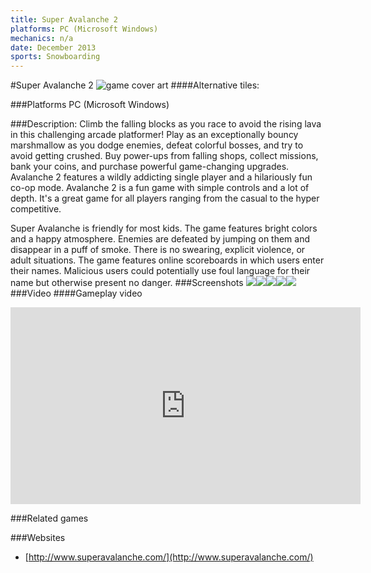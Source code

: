 ```yaml
---
title: Super Avalanche 2
platforms: PC (Microsoft Windows)
mechanics: n/a
date: December 2013
sports: Snowboarding
---
```

#Super Avalanche 2
![game cover art](//images.igdb.com/igdb/image/upload/t_cover_big/jrjycyq9l9a8qdqsokdu.jpg "Logo Title Text 1")
####Alternative tiles:

###Platforms
PC (Microsoft Windows)

###Description:
Climb the falling blocks as you race to avoid the rising lava in this challenging arcade platformer!
Play as an exceptionally bouncy marshmallow as you dodge enemies, defeat colorful bosses, and try to avoid getting crushed. Buy power-ups from falling shops, collect missions, bank your coins, and purchase powerful game-changing upgrades.
Avalanche 2 features a wildly addicting single player and a hilariously fun co-op mode. Avalanche 2 is a fun game with simple controls and a lot of depth. It's a great game for all players ranging from the casual to the hyper competitive.

Super Avalanche is friendly for most kids.
The game features bright colors and a happy atmosphere. Enemies are defeated by jumping on them and disappear in a puff of smoke. There is no swearing, explicit violence, or adult situations.
The game features online scoreboards in which users enter their names. Malicious users could potentially use foul language for their name but otherwise present no danger.
###Screenshots
<a target="_blank" href="//images.igdb.com/igdb/image/upload/t_cover_big/pjlxskg2n7yzu6ivtku0.jpg"><img src="//images.igdb.com/igdb/image/upload/t_thumb/pjlxskg2n7yzu6ivtku0.jpg"/></a><a target="_blank" href="//images.igdb.com/igdb/image/upload/t_cover_big/s00uuthhuamgmoxqfpbs.jpg"><img src="//images.igdb.com/igdb/image/upload/t_thumb/s00uuthhuamgmoxqfpbs.jpg"/></a><a target="_blank" href="//images.igdb.com/igdb/image/upload/t_cover_big/zxzwzbjva7rs0dtykkms.jpg"><img src="//images.igdb.com/igdb/image/upload/t_thumb/zxzwzbjva7rs0dtykkms.jpg"/></a><a target="_blank" href="//images.igdb.com/igdb/image/upload/t_cover_big/wld23m51s0jqturhaesj.jpg"><img src="//images.igdb.com/igdb/image/upload/t_thumb/wld23m51s0jqturhaesj.jpg"/></a><a target="_blank" href="//images.igdb.com/igdb/image/upload/t_cover_big/uawhwsfr6u4vt6kqoh0y.jpg"><img src="//images.igdb.com/igdb/image/upload/t_thumb/uawhwsfr6u4vt6kqoh0y.jpg"/></a>
###Video
####Gameplay video

<iframe width="560" height="315" src="https://www.youtube.com/embed/Dp-3ddmMv_Y" frameborder="0" allowfullscreen></iframe>

###Related games

###Websites
* [http://www.superavalanche.com/](http://www.superavalanche.com/)
